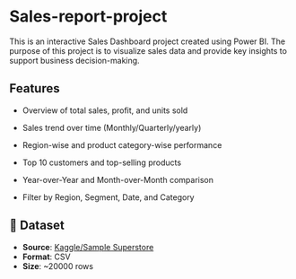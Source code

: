 # Sales-report-project
This is an interactive Sales Dashboard project created using Power BI. The purpose of this project is to visualize sales data and provide key insights to support business decision-making.

##  Features

- Overview of total sales, profit, and units sold
  
- Sales trend over time (Monthly/Quarterly/yearly)
  
- Region-wise and product category-wise performance
  
- Top 10 customers and top-selling products
  
- Year-over-Year and Month-over-Month comparison
  
- Filter by Region, Segment, Date, and Category


## 📁 Dataset

- **Source**: [Kaggle/Sample Superstore](https://www.kaggle.com/datasets)
- **Format**: CSV
- **Size**: ~20000 rows 
